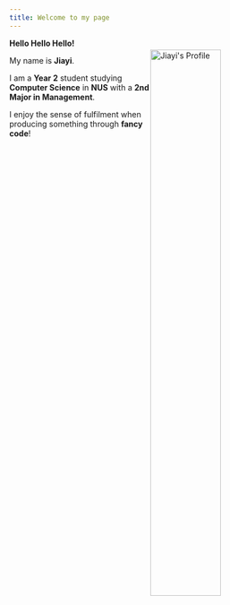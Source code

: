 ```yaml
---
title: Welcome to my page
---
```


<img align = "right" src="docs/assets/images/Subject.png/"
     alt="Jiayi's Profile" 
     style="width:50%; max-width:600px; display:block; margin:20px auto;">


**Hello Hello Hello!**  

My name is **Jiayi**.  

I am a **Year 2** student studying **Computer Science** in **NUS** with a **2nd Major in Management**.  

I enjoy the sense of fulfilment when producing something through **fancy code**!  


